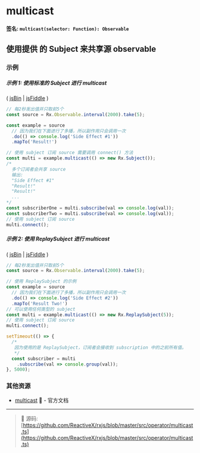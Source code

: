 # multicast

#### 签名: `multicast(selector: Function): Observable`

## 使用提供 的 Subject 来共享源 observable

### 示例

##### 示例 1: 使用标准的 Subject 进行 multicast

( [jsBin](http://jsbin.com/zexuyosuvi/1/edit?js,console) | [jsFiddle](https://jsfiddle.net/btroncone/x2z7p1gm/) )

```js
// 每2秒发出值并只取前5个
const source = Rx.Observable.interval(2000).take(5);

const example = source
  // 因为我们在下面进行了多播，所以副作用只会调用一次
  .do(() => console.log('Side Effect #1'))
  .mapTo('Result!')

// 使用 subject 订阅 source 需要调用 connect() 方法
const multi = example.multicast(() => new Rx.Subject());
/*
  多个订阅者会共享 source 
  输出:
  "Side Effect #1"
  "Result!"
  "Result!"
  ...
*/
const subscriberOne = multi.subscribe(val => console.log(val));
const subscriberTwo = multi.subscribe(val => console.log(val));
// 使用 subject 订阅 source
multi.connect();
```

##### 示例 2: 使用 ReplaySubject 进行 multicast

( [jsBin](http://jsbin.com/ruhexuhike/1/edit?js,console) | [jsFiddle](https://jsfiddle.net/btroncone/oj68u58j/) )

```js
// 每2秒发出值并只取前5个
const source = Rx.Observable.interval(2000).take(5);

// 使用 ReplaySubject 的示例
const example = source
  // 因为我们在下面进行了多播，所以副作用只会调用一次
  .do(() => console.log('Side Effect #2'))
  .mapTo('Result Two!')
// 可以使用任何类型的 subject
const multi = example.multicast(() => new Rx.ReplaySubject(5));
// 使用 subject 订阅 source
multi.connect();

setTimeout(() => { 
  /*
   因为使用的是 ReplaySubject，订阅者会接收到 subscription 中的之前所有值。
   */
  const subscriber = multi
    .subscribe(val => console.group(val));
}, 5000);
```


### 其他资源

* [multicast](http://cn.rx.js.org/class/es6/Observable.js~Observable.html#instance-method-multicast) :newspaper: - 官方文档

---
> :file_folder: 源码:  [https://github.com/ReactiveX/rxjs/blob/master/src/operator/multicast.ts](https://github.com/ReactiveX/rxjs/blob/master/src/operator/multicast.ts)
